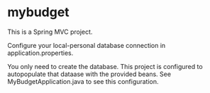 # mybudget
This is a Spring MVC project.

Configure your local-personal database connection in application.properties.

You only need to create the database. This project is configured to autopopulate that dataase with the provided beans. See MyBudgetApplication.java to see this configuration.
